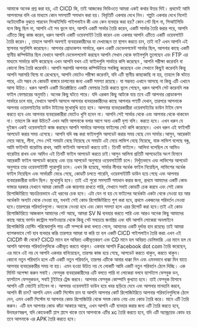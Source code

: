 আমাকে অনেক প্রশ্ন করা হয়, এই CICD কি,
তাই আজকের ভিডিওতে আমরা একই কথার উত্তর দিই।
প্রথমেই আমি আপনাদের বলি এর মাধ্যমে কোন সমস্যাটি সমাধান করা হয়। বিবৃতিটি একবার দেখে নিন।
গল্পটা একবার দেখে নিলেই অটোমেটিক বুঝতে পারবেন সিআইসিডি পাইপলাইন কী এবং কেন ব্যবহার করা হয়?
কোন গেট ছিল না, সিআইসিডি বলে কিছু ছিল না, আপনি এই সব ভুলে যান, আপনি একটি সার্ভার তৈরি করেন, একটি সার্ভার তৈরি করার পরে, আপনি এটিতে কিছু কাজ করেন, ধরুন আপনি একটি ওয়েবসাইট তৈরি করেন এবং একবার আপনি এটিতে একটি ওয়েবসাইট তৈরি করেন। , তাহলে আপনি অবশ্যই ব্যবহারকারীদের যা দেখাচ্ছেন তা স্থাপন করতে চান, তাই না? এখন আপনি এই স্থাপনার অনুলিপি করেছেন। আপনার প্রোডাকশন সার্ভারে, ধরুন একটি ডেভেলপমেন্ট সার্ভার ছিল, আপনার কাছে একটি স্থানীয় কম্পিউটার ছিল যেখানে আপনি ডেভেলপমেন্ট করছেন আপনি সেখান থেকে ফাইলগুলি তুলেছেন এবং FTP এর মাধ্যমে সার্ভারে কপি করেছেন৷ এখন আপনি যখন এই ফাইলগুলি সার্ভারে কপি করেছেন , আপনি পরীক্ষা করেননি বা কোনো বিল্ড তৈরি করেননি। আপনি সরাসরি আপনার কম্পিউটারে সবকিছু করেছেন এবং সেখানে কিছুই করেননি কিন্তু আপনি সরাসরি বিল্ডে যা রেখেছেন, আপনি মোটেও পরীক্ষা করেননি, যদি এটি স্থানীয় কাছাকাছি না হয়, তাহলে কি ঘটতে পারে, এটা সম্ভব যে কোডটি বাস্তবে চালানোর জন্য একটি সমস্যা রয়েছে। যা সম্ভবত এখানে আসছে না কিন্তু এটি এখানে আসা উচিত। ধরুন আপনি একটি ডিরেক্টরিতে একটি ফোল্ডার তৈরি করতে ভুলে গেছেন, ধরুন আপনি সেট করেননি লক ফাইল ফোল্ডারের অনুমতি। অনেক কিছু ঘটতে পারে। যদি এরকম কিছু আটকে যায় তবে এটি আপনার প্রোডাকশন সার্ভারে চলে যায়, যেখানে আপনি আসলে আপনার ব্যবহারকারীদের কাছে আপনার পণ্যটি দেখান, তারপরে আপনাকে আপনার ওয়েবসাইটের ডাউন টাইমের মুখোমুখি হতে হবে। আপনার ব্যবহারকারীরা ওয়েবসাইটের ডাউন টাইম ফেস করতে হবে এবং আপনার ব্যবহারকারীরা মোটেও খুশি হবেন না। আপনি সেই সার্ভার থেকে এবং আপনার থেকে থাকবেন না। তাহলে কি করা উচিত? এখন আমি আপনাকে বলার আগে অন্য একটি দৃশ্য বলি। করতে হবে। এখন ধরুন যে দুইজন একই ওয়েবসাইটে কাজ করছেন আপনি সার্ভারে আপনার ফাইলের সেট কপি করেছেন। এখন ধরুন এই ফাইলটি আপডেট করার সময় এসেছে। আপনি যদি বন্ধ করা ফাইলগুলি আপডেট করার সময় বেছে নেন সার্ভার।আসুন, আরেকটা মেয়ে আছে, লীনা, সেও সেই সময়টা বেছে নিয়েছে যে সময়টা এই মেয়ে লাভিশ বেছে নিয়েছে, যাক লাভিশ বলেছে বন্ধু, আমি ফাইলটা বারোটায় রাখব, আমি ফাইলটা আপডেট করতে চাই। তিনটি ফাইলে। আলিনা বলেছিল যে আমিও বারোটায় রাখব এবং আমিও এই তিনটি ফাইল আপডেট করতে চাই।আসুন আলিনা প্রতিটি আপডেটের অংশ হিসাবে আরেকটি ফাইল আপডেট করেছে এবং তার আপডেট অনুসারে ওয়েবসাইটটি চলে। নিখুঁতভাবে এবং লাভিশের আপডেট অনুসারে তার ওয়েবসাইটটি পুরোপুরি চলে। এখন কি হয়েছে, সার্ভার লীনার অর্ধেক ফাইল নিয়েছিল, লাভিশের অর্ধেক ফাইল নিয়েছিল এবং সার্ভারটি ভেঙে গেছে, কোডটি চলতে পারেনি, ওয়েবসাইটটি ডাউন হয়ে গেছে এবং আপনার ব্যবহারকারীরা ডাউন ছিল। মুখোমুখি হবে। তাই এই পুরো সমস্যাটি সমাধান করার জন্য, প্রথমে আমাদের একটি কোড ভান্ডার দরকার যেখানে আমরা কোডটি এক জায়গায় রাখতে পারি, সেখানে সবাই কোডটি চেক করবে এবং সেই কোড রিপোজিটরিতে স্বয়ংক্রিয়ভাবে এই ধরনের চেক হবে। এটা যেন না হয় যে ফাইলের অর্ধেকটা একটা থেকে নেওয়া হয় আর অর্ধেকটা অন্যটা থেকে নেওয়া হয়, যখনই সেই কোড রিপোজিটরিতে পুশ করা হবে, প্রথমে একজনের পরিবর্তন নেওয়া হবে।তারপরের পরিবর্তনগুলো। অন্যকে নেওয়া হবে এবং কোন সমস্যা হলে এরর রিপোর্ট করা হবে।তাই এই কোড রিপোজিটরিতে আজকাল আমাদের গেট আছে, আমরা SV N ব্যবহার করতে পারি এবং আরও অনেক কিছু আমাদের কাছে আছে ভার্সন কন্ট্রোল সফটওয়্যার থেকে কিন্তু গেট সবচেয়ে জনপ্রিয় এবং যদি আপনি লোকেরা অনলাইনে রিপোজিটরি হোস্টিং পরিষেবাগুলি পায় এটি সম্পর্কে কথা বলতে গেলে, আমাদের একটি দুর্দান্ত হাব রয়েছে৷ তাই আমরা ব্যাপকভাবে গেট হাব ব্যবহার করি৷ তারপরে আমরা যা করি তা হল একটি CICD পাইপলাইন তৈরি করা৷ এখন এই CICDটি কী থেকে? CICD মানে হল অবিরত একীভূতকরণ এবং CD মানে হল অবিরত ডেলিভারি৷ .এর মানে হল যে আপনি আপনার পরিবর্তনগুলিকে একীভূত করতে থাকুন। একবার আপনি Facebook dot com তৈরি করেছেন, এর মানে এই নয় যে আপনি একবার বানিয়েছেন, তারপর কাজ হয়ে গেছে, আপডেট করতে থাকুন, করতে থাকুন। কোনো নতুন পরিবর্তন হলে এটি একটি নতুন পরিবর্তন, তারপর এটিকে আবার ধাক্কা দিন এবং এমনভাবে ধাক্কা দিন যাতে আপনার ব্যবহারকারীর সময় না হয়। এমন হওয়া উচিত নয় যে লোকটি আমি একটি নতুন পরিবর্তন ঠেলে দিচ্ছি। এক মিনিট অপেক্ষা করুন সবাই। ফেসবুক ব্যবহারকারীদের এটি বলতে পারি না লোকেরা বলবে হ্যাশট্যাগ ফেসবুক ডন, হ্যাশট্যাগ ফেসবুকডন, সবাই টুইটারে ট্রেন্ড করবে। আপনার ফেসবুক কোম্পানি কুখ্যাত হবে। তাই ফেসবুক হিসাবে আপনি এটি মোটেই চাইবেন না। আপনার ওয়েবসাইট ডাউন হয়ে খবর ছড়িয়ে দেবে এবং আপনার মানহানি করবে, আপনি কী চান? আপনি এমন একটি সিস্টেম চান যা আপনি আপনার কোর্ট রিপোজিটরিতে আপনার পরিবর্তনগুলিকে ঠেলে দেন, এমন একটি সিস্টেম যা আপনার কোড রিপোজিটরি থেকে সমস্ত কোড নেয় এবং কোড তৈরি করে। মানে এটি তৈরি করুন। এটি হল আপনার কোড কাঁচা আকারে আছে, এখন আপনি এটি ব্যবহার করার জন্য এটি তৈরি করতে হবে, উদাহরণস্বরূপ, যদি কোডেকটি প্লাস প্লাসে থাকে তবে আপনাকে এটির xc তৈরি করতে হবে, যদি এটি অ্যান্ড্রয়েড কোড হয় তবে আপনাকে এর APK তৈরি করতে হবে।